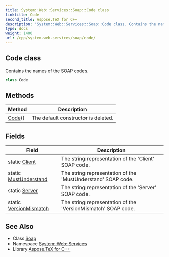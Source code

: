```yaml
---
title: System::Web::Services::Soap::Code class
linktitle: Code
second_title: Aspose.TeX for C++
description: 'System::Web::Services::Soap::Code class. Contains the names of the SOAP codes in C++.'
type: docs
weight: 1400
url: /cpp/system.web.services/soap/code/
---
```

## Code class


Contains the names of the SOAP codes.

```cpp
class Code
```

## Methods

| Method | Description |
| --- | --- |
| [Code](./code/)() | The default constructor is deleted. |
## Fields

| Field | Description |
| --- | --- |
| static [Client](./client/) | The string representation of the 'Client' SOAP code. |
| static [MustUnderstand](./mustunderstand/) | The string representation of the 'MustUnderstand' SOAP code. |
| static [Server](./server/) | The string representation of the 'Server' SOAP code. |
| static [VersionMismatch](./versionmismatch/) | The string representation of the 'VersionMismatch' SOAP code. |
## See Also

* Class [Soap](../)
* Namespace [System::Web::Services](../../)
* Library [Aspose.TeX for C++](../../../)
